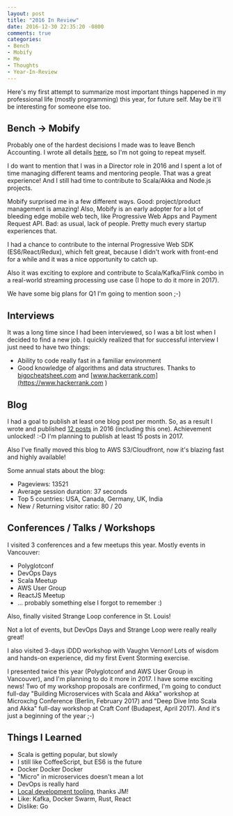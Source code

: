 ```yaml
---
layout: post
title: "2016 In Review"
date: 2016-12-30 22:35:20 -0800
comments: true
categories:
- Bench
- Mobify
- Me
- Thoughts
- Year-In-Review
---
```


Here's my first attempt to summarize most important things happened in my professional life (mostly programming) this year, for future self. May be it'll be interesting for someone else too.

<!-- more -->

## Bench -> Mobify

Probably one of the hardest decisions I made was to leave Bench Accounting. I wrote all details [here](http://sap1ens.com/blog/2016/10/24/last-week-at-bench/), so I'm not going to repeat myself.

I do want to mention that I was in a Director role in 2016 and I spent a lot of time managing different teams and mentoring people. That was a great experience! And I still had time to contribute to Scala/Akka and Node.js projects.

Mobify surprised me in a few different ways. Good: project/product management is amazing! Also, Mobify is an early adopter for a lot of bleeding edge mobile web tech, like Progressive Web Apps and Payment Request API. Bad: as usual, lack of people. Pretty much every startup experiences that.

I had a chance to contribute to the internal Progressive Web SDK (ES6/React/Redux), which felt great, because I didn't work with front-end for a while and it was a nice opportunity to catch up.

Also it was exciting to explore and contribute to Scala/Kafka/Flink combo in a real-world streaming processing use case  (I hope to do it more in 2017).

We have some big plans for Q1 I'm going to mention soon ;-)

## Interviews

It was a long time since I had been interviewed, so I was a bit lost when I decided to find a new job. I quickly realized that for successful interview I just need to have two things:

- Ability to code really fast in a familiar environment
- Good knowledge of algorithms and data structures. Thanks to [bigocheatsheet.com](http://bigocheatsheet.com) and [www.hackerrank.com](https://www.hackerrank.com
)

## Blog

I had a goal to publish at least one blog post per month. So, as a result I wrote and published [12 posts](http://sap1ens.com/blog/archives/) in 2016 (including this one). Achievement unlocked! :-D I'm planning to publish at least 15 posts in 2017.

Also I've finally moved this blog to AWS S3/Cloudfront, now it's blazing fast and highly available!

Some annual stats about the blog:

- Pageviews: 13521
- Average session duration: 37 seconds
- Top 5 countries: USA, Canada, Germany, UK, India
- New / Returning visitor ratio: 80 / 20

## Conferences / Talks / Workshops

I visited 3 conferences and a few meetups this year. Mostly events in Vancouver:

- Polyglotconf
- DevOps Days
- Scala Meetup
- AWS User Group
- ReactJS Meetup
- ... probably something else I forgot to remember :)

Also, finally visited Strange Loop conference in St. Louis!

Not a lot of events, but DevOps Days and Strange Loop were really really great!

I also visited 3-days iDDD workshop with Vaughn Vernon! Lots of wisdom and hands-on experience, did my first Event Storming exercise.

I presented twice this year (Polyglotconf and AWS User Group in Vancouver), and I'm planning to do it more in 2017. I have some exciting news! Two of my workshop proposals are confirmed, I'm going to conduct full-day "Building Microservices with Scala and Akka" workshop at Microxchg Conference (Berlin, February 2017) and "Deep Dive Into Scala and Akka" full-day workshop at Craft Conf (Budapest, April 2017). And it's just a beginning of the year ;-)

## Things I Learned

- Scala is getting popular, but slowly
- I still like CoffeeScript, but ES6 is the future
- Docker Docker Docker
- "Micro" in microservices doesn't mean a lot
- DevOps is really hard
- [Local development tooling](https://gist.github.com/sap1ens/9129d9e646718765193589896efb6be6), thanks JM!
- Like: Kafka, Docker Swarm, Rust, React
- Dislike: Go
